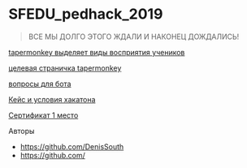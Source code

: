 # SFEDU_pedhack_2019

> ВСЕ МЫ ДОЛГО ЭТОГО ЖДАЛИ И НАКОНЕЦ ДОЖДАЛИСЬ! 

[tapermonkey выделяет виды восприятия учеников](tapermonkey.js)

[целевая страничка tapermonkey](https://education.yandex.ru/lab/classes/66354/courses/195952/journal/)

[вопросы для бота](bot_questions.txt)

[Кейс и условия хакатона](documents)

[Сертификат 1 место](Scan.pdf)

Авторы 
- https://github.com/DenisSouth
- https://github.com/
